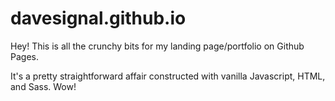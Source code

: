 # davesignal.github.io

Hey! This is all the crunchy bits for my landing page/portfolio on Github Pages.

It's a pretty straightforward affair constructed with vanilla Javascript, HTML, and Sass. Wow!